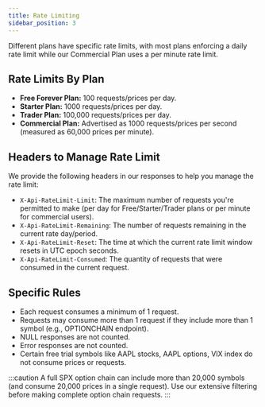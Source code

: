 ```yaml
---
title: Rate Limiting
sidebar_position: 3
---
```


Different plans have specific rate limits, with most plans enforcing a daily rate limit while our Commercial Plan uses a per minute rate limit.

## Rate Limits By Plan

- **Free Forever Plan:** 100 requests/prices per day.
- **Starter Plan:** 1000 requests/prices per day.
- **Trader Plan:** 100,000 requests/prices per day.
- **Commercial Plan:** Advertised as 1000 requests/prices per second (measured as 60,000 prices per minute).

## Headers to Manage Rate Limit
We provide the following headers in our responses to help you manage the rate limit:

- `X-Api-RateLimit-Limit`: The maximum number of requests you're permitted to make (per day for Free/Starter/Trader plans or per minute for commercial users).
- `X-Api-RateLimit-Remaining`: The number of requests remaining in the current rate day/period.
- `X-Api-RateLimit-Reset`: The time at which the current rate limit window resets in UTC epoch seconds.
- `X-Api-RateLimit-Consumed`: The quantity of requests that were consumed in the current request.

## Specific Rules
- Each request consumes a minimum of 1 request.
- Requests may consume more than 1 request if they include more than 1 symbol (e.g., OPTIONCHAIN endpoint).
- NULL responses are not counted.
- Error responses are not counted.
- Certain free trial symbols like AAPL stocks, AAPL options, VIX index do not consume prices or requests.

:::caution
A full SPX option chain can include more than 20,000 symbols (and consume 20,000 prices in a single request). Use our extensive filtering before making complete option chain requests.
:::
